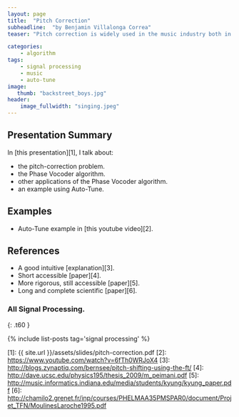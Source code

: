 ```yaml
---
layout: page
title:  "Pitch Correction"
subheadline:  "by Benjamin Villalonga Correa"
teaser: "Pitch correction is widely used in the music industry both in real time and in post-production situations. Depending on the original quality of an artist, pitch correcting techniques can range from allowing an already good performance to become excellent (as far as tuning is concerned) to making a terrible one sound robotic and surprisingly late-90-ish. From an engineering point of view, the difficulty of these algorithms boils down to being able to manipulate independently time scales and frequencies in a signal. One algorithm that achieves this is the Phase Vocoder, which is discussed in this presentation. Its range of application goes beyond pitch correcting purposes, so more insight in the kind of problems that it tackles will also be given. An example of the commercial software Auto-Tune is also linked."

categories:
    - algorithm
tags:
    - signal processing
    - music
    - auto-tune
image:
   thumb: "backstreet_boys.jpg"
header:
    image_fullwidth: "singing.jpeg"
---
```

<!-- Page Content Starts Here -->

## Presentation Summary
In [this presentation][1], I talk about:

  * the pitch-correction problem.
  * the Phase Vocoder algorithm.
  * other applications of the Phase Vocoder algorithm.
  * an example using Auto-Tune.


## Examples
  * Auto-Tune example in [this youtube video][2].

## References
  * A good intuitive [explanation][3].
  * Short accessible [paper][4].
  * More rigorous, still accessible [paper][5].
  * Long and complete scientific [paper][6].

### All Signal Processing.
{: .t60 }

{% include list-posts tag='signal processing' %}

[1]: {{ site.url }}/assets/slides/pitch-correction.pdf
[2]: https://www.youtube.com/watch?v=6fTh0WRJoX4
[3]: http://blogs.zynaptiq.com/bernsee/pitch-shifting-using-the-ft/
[4]: http://dave.ucsc.edu/physics195/thesis_2009/m_peimani.pdf
[5]: http://music.informatics.indiana.edu/media/students/kyung/kyung_paper.pdf
[6]: http://chamilo2.grenet.fr/inp/courses/PHELMAA35PMSPAR0/document/Projet_TFN/MoulinesLaroche1995.pdf

